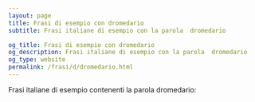 ```yaml
---
layout: page
title: Frasi di esempio con dromedario 
subtitle: Frasi italiane di esempio con la parola  dromedario

og_title: Frasi di esempio con dromedario 
og_description: Frasi italiane di esempio con la parola  dromedario
og_type: website
permalink: /frasi/d/dromedario.html
---
```


Frasi italiane di esempio contenenti la parola dromedario:


